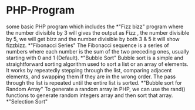 # PHP-Program
some basic PHP program which includes the 
*"Fizz bizz" program where the number divisible by 3 will gives the output as Fizz , 
the number divisible by 5, we will get bizz and the number divisible by both 3 & 5 it will show fizzbizz.
*"Fibonacci Series" The Fibonacci sequence is a series of numbers where each number is the sum of the two preceding ones, usually starting with 0 and 1 (Default). 
*"Bubble Sort" Bubble sort is a simple and straightforward sorting algorithm used to sort a list or an array of elements. It works by repeatedly stepping through the list,
comparing adjacent elements, and swapping them if they are in the wrong order. The pass through the list is repeated until the entire list is sorted.
*"Bubble sort for Random Array" To generate a random array in PHP, we can use the rand() functions to generate random integers array and then sort that array.
*"Selection Sort" 
